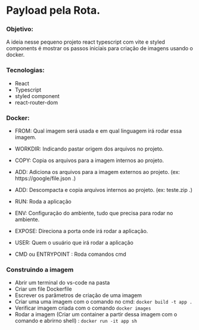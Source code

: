 # Payload pela Rota.

### Objetivo:

A ideia nesse pequeno projeto react typescript com vite e styled components é mostrar os passos iniciais para criação de imagens usando o docker.

### Tecnologias:

- React
- Typescript
- styled component
- react-router-dom

### Docker:

- FROM: Qual imagem será usada e em qual linguagem irá rodar essa imagem.

- WORKDIR: Indicando pastar origem dos arquivos no projeto.

- COPY: Copia os arquivos para a imagem internos ao projeto.

- ADD: Adiciona os arquivos para a imagem externos ao projeto. (ex: https://google/file.json .)

- ADD: Descompacta e copia arquivos internos ao projeto. (ex: teste.zip .)

- RUN: Roda a aplicação

- ENV: Configuração do ambiente, tudo que precisa para rodar no ambiente.

- EXPOSE: Direciona a porta onde irá rodar a aplicação.

- USER: Quem o usuário que irá rodar a aplicação

- CMD ou ENTRYPOINT : Roda comandos cmd

### Construindo a imagem

- Abrir um terminal do vs-code na pasta
- Criar um file Dockerfile
- Escrever os parâmetros de criação de uma imagem
- Criar uma uma imagem com o comando no cmd: `docker build -t app .`
- Verificar imagem criada com o comando `docker images`
- Rodar a imagem (Criar um container a partir dessa imagem com o comando e abrirno shell) : `docker run -it app sh`
